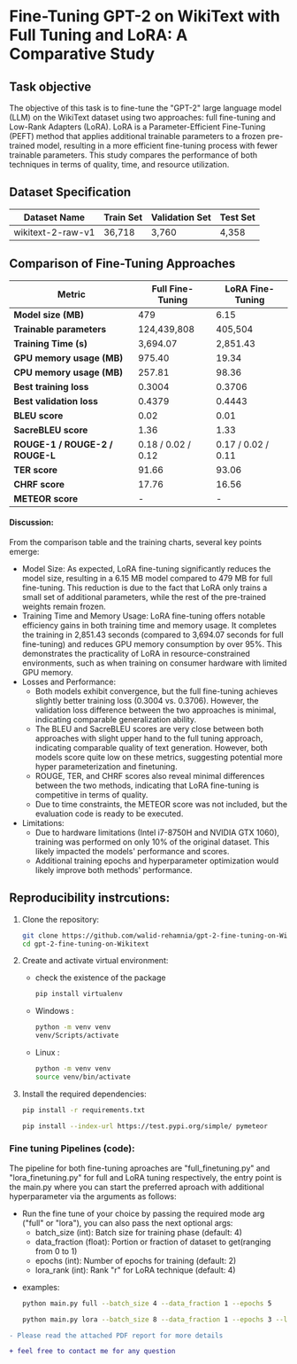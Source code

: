 # Fine-Tuning GPT-2 on WikiText with Full Tuning and LoRA: A Comparative Study

## Task objective
The objective of this task is to fine-tune the "GPT-2" large language model (LLM) on the WikiText dataset using two approaches: full fine-tuning and Low-Rank Adapters (LoRA). LoRA is a Parameter-Efficient Fine-Tuning (PEFT) method that applies additional trainable parameters to a frozen pre-trained model, resulting in a more efficient fine-tuning process with fewer trainable parameters. This study compares the performance of both techniques in terms of quality, time, and resource utilization.

## Dataset Specification

| **Dataset Name**        | **Train Set** | **Validation Set** | **Test Set** |
|-------------------------|---------------|--------------------|--------------|
| wikitext-2-raw-v1      | 36,718        | 3,760              | 4,358        |


## Comparison of Fine-Tuning Approaches

| **Metric**                            | **Full Fine-Tuning** | **LoRA Fine-Tuning** |
|---------------------------------------|----------------------|----------------------|
| **Model size (MB)**                   | 479                  | 6.15                 |
| **Trainable parameters**              | 124,439,808          | 405,504              |
| **Training Time (s)**                 | 3,694.07             | 2,851.43             |
| **GPU memory usage (MB)**             | 975.40               | 19.34                |
| **CPU memory usage (MB)**             | 257.81               | 98.36                |
| **Best training loss**                | 0.3004               | 0.3706               |
| **Best validation loss**              | 0.4379               | 0.4443               |
| **BLEU score**                        | 0.02                 | 0.01                 |
| **SacreBLEU score**                   | 1.36                 | 1.33                 |
| **ROUGE-1 / ROUGE-2 / ROUGE-L**       | 0.18 / 0.02 / 0.12   | 0.17 / 0.02 / 0.11   |
| **TER score**                         | 91.66                | 93.06                |
| **CHRF score**                        | 17.76                | 16.56                |
| **METEOR score**                      | -                    | -                    |

#### Discussion:

From the comparison table and the training charts, several key points emerge:
* Model Size: As expected, LoRA fine-tuning significantly reduces the model size, resulting in a 6.15 MB model compared to 479 MB for full fine-tuning. This reduction is due to the fact that LoRA only trains a small set of additional parameters, while the rest of the pre-trained weights remain frozen.
* Training Time and Memory Usage: LoRA fine-tuning offers notable efficiency gains in both training time and memory usage. It completes the training in 2,851.43 seconds (compared to 3,694.07 seconds for full fine-tuning) and reduces GPU memory consumption by over 95%. This demonstrates the practicality of LoRA in resource-constrained environments, such as when training on consumer hardware with limited GPU memory.
* Losses and Performance:
   * Both models exhibit convergence, but the full fine-tuning achieves slightly better training loss (0.3004 vs. 0.3706). However, the validation loss difference between the two approaches is minimal, indicating comparable generalization ability.
   * The BLEU and SacreBLEU scores are very close between both approaches with slight upper hand to the full tuning approach, indicating comparable quality of text generation. However, both models score quite low on these metrics, suggesting potential more hyper parameterization and finetuning.
   * ROUGE, TER, and CHRF scores also reveal minimal differences between the two methods, indicating that LoRA fine-tuning is competitive in terms of quality.
   * Due to time constraints, the METEOR score was not included, but the evaluation code is ready to be executed.
* Limitations:
   * Due to hardware limitations (Intel i7-8750H and NVIDIA GTX 1060), training was performed on only 10% of the original dataset. This likely impacted the models' performance and scores.
   * Additional training epochs and hyperparameter optimization would likely improve both methods' performance.




## Reproducibility instrcutions:

1. Clone the repository:
   ```bash
   git clone https://github.com/walid-rehamnia/gpt-2-fine-tuning-on-Wikitext
   cd gpt-2-fine-tuning-on-Wikitext
   ```

2. Create and activate virtual environment:

    - check the existence of the package
        ```bash
        pip install virtualenv
        ```

    - Windows : 
        ```bash
        python -m venv venv
        venv/Scripts/activate
        ```
    - Linux : 
        ```bash
        python -m venv venv
        source venv/bin/activate
        ```

3. Install the required dependencies:
   ```bash
   pip install -r requirements.txt
   ```
   ```bash
   pip install --index-url https://test.pypi.org/simple/ pymeteor
   ```

### Fine tuning Pipelines (code):
The pipeline for both fine-tuning aproaches are "full_finetuning.py" and "lora_finetuning.py" for full and LoRA tuning respectively, the entry point is the main.py where you can start the preferred aproach  with additional hyperparameter via the arguments as follows:

- Run the fine tune of your choice by passing the required mode arg ("full" or "lora"),
  you can also pass the next optional args: 
   - batch_size (int): Batch size for training phase (default: 4)
   - data_fraction (float): Portion or fraction of dataset to get(ranging from 0 to 1)
   - epochs (int): Number of epochs for training (default: 2)
   - lora_rank (int): Rank "r" for LoRA technique (default: 4)

+ examples:
   ```bash
   python main.py full --batch_size 4 --data_fraction 1 --epochs 5
   ```
   ```bash
   python main.py lora --batch_size 8 --data_fraction 1 --epochs 3 --lora_rank 8
   ```

```diff
- Please read the attached PDF report for more details
```

```diff
+ feel free to contact me for any question
```